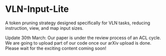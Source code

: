 # VLN-Input-Lite
A token pruning strategy designed specifically for VLN tasks, reducing instruction, view, and map input sizes.

Update 30th March:
Our paper is under the review process of an ACL cycle. We are going to upload part of our code once our arXiv upload is done. Please wait for the exciting content coming soon!
